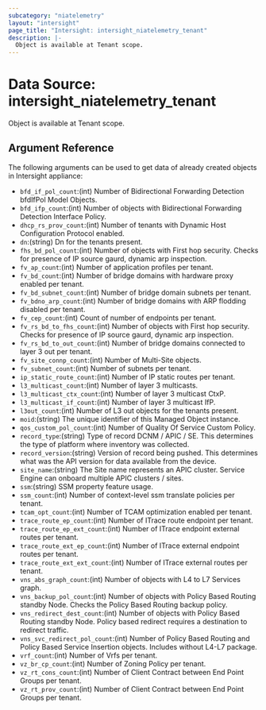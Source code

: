```yaml
---
subcategory: "niatelemetry"
layout: "intersight"
page_title: "Intersight: intersight_niatelemetry_tenant"
description: |-
  Object is available at Tenant scope.
---
```


# Data Source: intersight_niatelemetry_tenant
Object is available at Tenant scope.
## Argument Reference
The following arguments can be used to get data of already created objects in Intersight appliance:
* `bfd_if_pol_count`:(int) Number of Bidirectional Forwarding Detection bfdIfPol Model Objects. 
* `bfd_ifp_count`:(int) Number of objects with Bidirectional Forwarding Detection Interface Policy. 
* `dhcp_rs_prov_count`:(int) Number of tenants with Dynamic Host Configuration Protocol enabled. 
* `dn`:(string) Dn for the tenants present. 
* `fhs_bd_pol_count`:(int) Number of objects with First hop security. Checks for presence of IP source gaurd, dynamic arp inspection. 
* `fv_ap_count`:(int) Number of application profiles per tenant. 
* `fv_bd_count`:(int) Number of bridge domains with hardware proxy enabled per tenant. 
* `fv_bd_subnet_count`:(int) Number of bridge domain subnets per tenant. 
* `fv_bdno_arp_count`:(int) Number of bridge domains with ARP flodding disabled per tenant. 
* `fv_cep_count`:(int) Count of number of endpoints per tenant. 
* `fv_rs_bd_to_fhs_count`:(int) Number of objects with First hop security. Checks for presence of IP source gaurd, dynamic arp inspection. 
* `fv_rs_bd_to_out_count`:(int) Number of bridge domains connected to layer 3 out per tenant. 
* `fv_site_connp_count`:(int) Number of Multi-Site objects. 
* `fv_subnet_count`:(int) Number of subnets per tenant. 
* `ip_static_route_count`:(int) Number of IP static routes per tenant. 
* `l3_multicast_count`:(int) Number of layer 3 multicasts. 
* `l3_multicast_ctx_count`:(int) Number of layer 3 multicast CtxP. 
* `l3_multicast_if_count`:(int) Number of layer 3 multicast IfP. 
* `l3out_count`:(int) Number of L3 out objects for the tenants present. 
* `moid`:(string) The unique identifier of this Managed Object instance. 
* `qos_custom_pol_count`:(int) Number of Quality Of Service Custom Policy. 
* `record_type`:(string) Type of record DCNM / APIC / SE. This determines the type of platform where inventory was collected. 
* `record_version`:(string) Version of record being pushed. This determines what was the API version for data available from the device. 
* `site_name`:(string) The Site name represents an APIC cluster. Service Engine can onboard multiple APIC clusters / sites. 
* `ssm`:(string) SSM property feature usage. 
* `ssm_count`:(int) Number of context-level ssm translate policies per tenant. 
* `tcam_opt_count`:(int) Number of TCAM optimization enabled per tenant. 
* `trace_route_ep_count`:(int) Number of ITrace route endpoint per tenant. 
* `trace_route_ep_ext_count`:(int) Number of ITrace endpoint external routes per tenant. 
* `trace_route_ext_ep_count`:(int) Number of ITrace external endpoint routes per tenant. 
* `trace_route_ext_ext_count`:(int) Number of ITrace external routes per tenant. 
* `vns_abs_graph_count`:(int) Number of objects with L4 to L7 Services graph. 
* `vns_backup_pol_count`:(int) Number of objects with Policy Based Routing standby Node. Checks the Policy Based Routing backup policy. 
* `vns_redirect_dest_count`:(int) Number of objects with Policy Based Routing standby Node. Policy based redirect requires a destination to redirect traffic. 
* `vns_svc_redirect_pol_count`:(int) Number of Policy Based Routing and Policy Based Service Insertion objects. Includes without L4-L7 package. 
* `vrf_count`:(int) Number of Vrfs per tenant. 
* `vz_br_cp_count`:(int) Number of Zoning Policy per tenant. 
* `vz_rt_cons_count`:(int) Number of Client Contract between End Point Groups per tenant. 
* `vz_rt_prov_count`:(int) Number of Client Contract between End Point Groups per tenant. 
